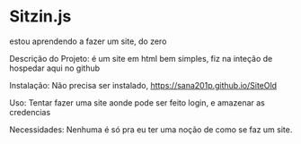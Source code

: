 # Sitzin.js
estou aprendendo a fazer um site, do zero

 Descrição do Projeto:
 é um site em html bem simples, fiz na inteção de hospedar aqui no github

 Instalação:
 Não precisa ser instalado, https://sana201p.github.io/SiteOld

 Uso: 
 Tentar fazer uma site aonde pode ser feito login, e amazenar as credencias 

 Necessidades:
 Nenhuma é só pra eu ter uma noção de como se faz um site.

